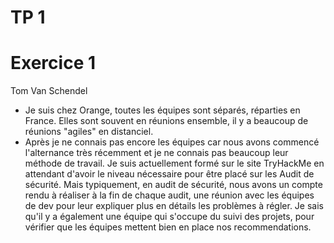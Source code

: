 # TP 1
# Exercice 1
Tom Van Schendel

- Je suis chez Orange, toutes les équipes sont séparés, réparties en France.
Elles sont souvent en réunions ensemble, il y a beaucoup de réunions "agiles"
en distanciel.
- Après je ne connais pas encore les équipes car nous avons commencé
l'alternance très récemment et je ne connais pas beaucoup leur méthode de
travail. Je suis actuellement formé sur le site TryHackMe en attendant d'avoir
le niveau nécessaire pour être placé sur les Audit de sécurité.
Mais typiquement, en audit de sécurité, nous avons un compte rendu à réaliser
à la fin de chaque audit, une réunion avec les équipes de dev pour leur
expliquer plus en détails les problèmes à régler. Je sais qu'il y a également
une équipe qui s'occupe du suivi des projets, pour vérifier que les équipes
mettent bien en place nos recommendations.
